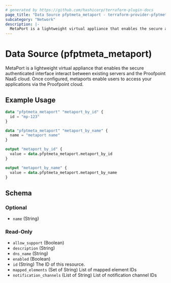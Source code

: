 ```yaml
---
# generated by https://github.com/hashicorp/terraform-plugin-docs
page_title: "Data Source pfptmeta_metaport - terraform-provider-pfptmeta"
subcategory: "Network"
description: |-
  MetaPort is a lightweight virtual appliance that enables the secure authenticated interface interact between existing servers and the Proofpoint NaaS cloud. Once configured, metaports enable users to access your applications via the Proofpoint cloud.
---
```


# Data Source (pfptmeta_metaport)

MetaPort is a lightweight virtual appliance that enables the secure authenticated interface interact between existing servers and the Proofpoint NaaS cloud. Once configured, metaports enable users to access your applications via the Proofpoint cloud.

## Example Usage

```terraform
data "pfptmeta_metaport" "metaport_by_id" {
  id = "mp-123"
}

data "pfptmeta_metaport" "metaport_by_name" {
  name = "metaport name"
}

output "metaport_by_id" {
  value = data.pfptmeta_metaport.metaport_by_id
}

output "metaport_by_name" {
  value = data.pfptmeta_metaport.metaport_by_name
}
```

<!-- schema generated by tfplugindocs -->
## Schema

### Optional

- `name` (String)

### Read-Only

- `allow_support` (Boolean)
- `description` (String)
- `dns_name` (String)
- `enabled` (Boolean)
- `id` (String) The ID of this resource.
- `mapped_elements` (Set of String) List of mapped element IDs
- `notification_channels` (List of String) List of notification channel IDs
